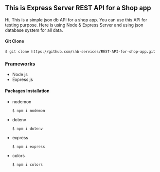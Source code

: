 ## This is Express Server REST API for a Shop app

Hi, This is a simple json db API for a shop app. You can use this API for testing purpose. Here is using Node & Express Server and using json database system for all data.

#### Git Clone

```console
$ git clone https://github.com/shb-services/REST-API-for-shop-app.git
```

### Frameworks

* Node js
* Express js

#### Packages Installation

* nodemon
    ```console
    $ npm i nodemon
    ```
* dotenv
    ```console
    $ npm i dotenv
    ```
* express
    ```console
    $ npm i express
    ```
* colors
    ```console
    $ npm i colors
    ```